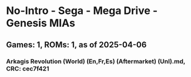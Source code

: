 # No-Intro - Sega - Mega Drive - Genesis MIAs
## Games: 1, ROMs: 1, as of 2025-04-06

### Arkagis Revolution (World) (En,Fr,Es) (Aftermarket) (Unl).md, CRC: cec7f421
